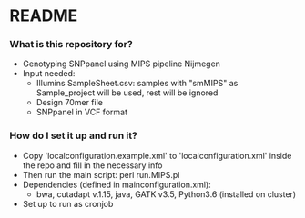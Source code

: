 # README #

### What is this repository for? ###

* Genotyping SNPpanel using MIPS pipeline Nijmegen
* Input needed:
	* Illumins SampleSheet.csv: samples with "smMIPS" as Sample_project will be used, rest will be ignored
	* Design 70mer file 
	* SNPpanel in VCF format


### How do I set it up and run it? ###

* Copy 'localconfiguration.example.xml' to 'localconfiguration.xml' inside the repo and fill in the necessary info 
* Then run the main script: perl run.MIPS.pl
* Dependencies (defined in mainconfiguration.xml): 
	* bwa, cutadapt v.1.15, java, GATK v3.5, Python3.6 (installed on cluster)
* Set up to run as cronjob
